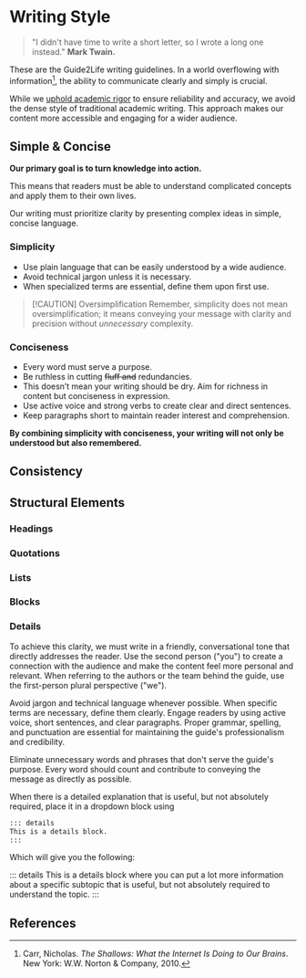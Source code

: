 # Writing Style
> "I didn't have time to write a short letter, so I wrote a long one instead." **Mark Twain.**

These are the Guide2Life writing guidelines. In a world overflowing with information[^carr], the ability to communicate clearly and simply is crucial. 

While we [uphold academic rigor](https://chat.openai.com/editorial-guidelines/referencing) to ensure reliability and accuracy, we avoid the dense style of traditional academic writing. This approach makes our content more accessible and engaging for a wider audience.

## Simple & Concise

**Our primary goal is to turn knowledge into action.**

This means that readers must be able to understand complicated concepts and apply them to their own lives. 

Our writing must prioritize clarity by presenting complex ideas in simple, concise language.

### Simplicity

- Use plain language that can be easily understood by a wide audience. 
- Avoid technical jargon unless it is necessary. 
- When specialized terms are essential, define them upon first use. 

> [!CAUTION] Oversimplification
Remember, simplicity does not mean oversimplification; it means conveying your message with clarity and precision without *unnecessary* complexity.


### Conciseness

- Every word must serve a purpose.
- Be ruthless in cutting ~~fluff and~~ redundancies. 
-  This doesn’t mean your writing should be dry. Aim for richness in content but conciseness in expression.
 - Use active voice and strong verbs to create clear and direct sentences.
- Keep paragraphs short to maintain reader interest and comprehension.

**By combining simplicity with conciseness, your writing will not only be understood but also remembered.**

## Consistency 




## Structural Elements

### Headings

### Quotations

### Lists

### Blocks

### Details


To achieve this clarity, we must write in a friendly, conversational tone that directly addresses the reader. Use the second person ("you") to create a connection with the audience and make the content feel more personal and relevant. When referring to the authors or the team behind the guide, use the first-person plural perspective ("we").

Avoid jargon and technical language whenever possible. When specific terms are necessary, define them clearly. Engage readers by using active voice, short sentences, and clear paragraphs. Proper grammar, spelling, and punctuation are essential for maintaining the guide's professionalism and credibility.

Eliminate unnecessary words and phrases that don't serve the guide's purpose. Every word should count and contribute to conveying the message as directly as possible.

When there is a detailed explanation that is useful, but not absolutely required, place it in a dropdown block using

```markdown 
::: details 
This is a details block.
:::
```

Which will give you the following:

::: details 
This is a details block where you can put a lot more information about a specific subtopic that is useful, but not absolutely required to understand the topic.
:::


## References

[^carr]: Carr, Nicholas. _The Shallows: What the Internet Is Doing to Our Brains_. New York: W.W. Norton & Company, 2010.

